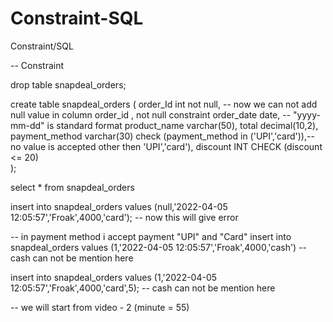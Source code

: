 # Constraint-SQL
Constraint/SQL


-- Constraint

drop table snapdeal_orders;

create table snapdeal_orders
(
order_Id int not null, -- now we can not add null value in column order_id , not null constraint
order_date date, -- "yyyy-mm-dd" is standard format
product_name varchar(50),
total decimal(10,2),
payment_method varchar(30) check (payment_method in ('UPI','card')),-- no value is accepted other then 'UPI','card'), 
discount INT CHECK (discount <= 20)  
); 

select * from snapdeal_orders

insert into snapdeal_orders values (null,'2022-04-05 12:05:57','Froak',4000,'card'); -- now this will give error

-- in payment method i accept payment "UPI" and "Card"
insert into snapdeal_orders values (1,'2022-04-05 12:05:57','Froak',4000,'cash') -- cash can not be mention here

insert into snapdeal_orders values (1,'2022-04-05 12:05:57','Froak',4000,'card',5); -- cash can not be mention here

-- we will start from video - 2 (minute = 55)
